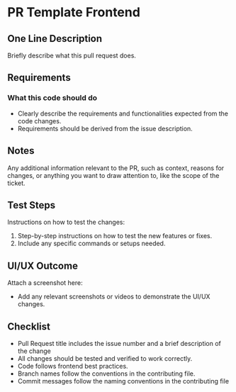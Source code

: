 # PR Template Frontend

## One Line Description
Briefly describe what this pull request does.

## Requirements
### What this code should do
- Clearly describe the requirements and functionalities expected from the code changes.
- Requirements should be derived from the issue description.

## Notes
Any additional information relevant to the PR, such as context, reasons for changes, or anything you want to draw attention to, like the scope of the ticket.

## Test Steps
Instructions on how to test the changes:
1. Step-by-step instructions on how to test the new features or fixes.
2. Include any specific commands or setups needed.

## UI/UX Outcome
Attach a screenshot here:
- Add any relevant screenshots or videos to demonstrate the UI/UX changes.

## Checklist
- Pull Request title includes the issue number and a brief description of the change
- All changes should be tested and verified to work correctly.
- Code follows frontend best practices.
- Branch names follow the conventions in the contributing file.
- Commit messages follow the naming conventions in the contributing file 